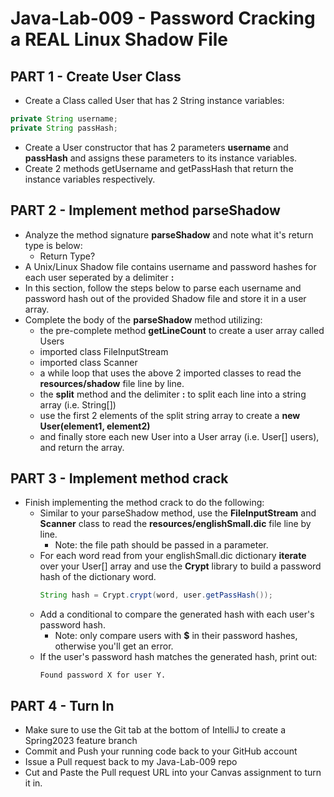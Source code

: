 # Java-Lab-009 - Password Cracking a REAL Linux Shadow File

## PART 1 - Create User Class

* Create a Class called User that has 2 String instance variables:
```java
private String username;
private String passHash;
```
* Create a User constructor that has 2 parameters **username** and **passHash** and assigns these parameters to its instance variables.
* Create 2 methods getUsername and getPassHash that return the instance variables respectively.

## PART 2 - Implement method parseShadow

* Analyze the method signature **parseShadow** and note what it's return type is below:
    * Return Type?
* A Unix/Linux Shadow file contains username and password hashes for each user seperated by a delimiter **:**
* In this section, follow the steps below to parse each username and password hash out of the provided Shadow file and store it in a user array.
* Complete the body of the **parseShadow** method utilizing:
    * the pre-complete method **getLineCount** to create a user array called Users
    * imported class FileInputStream
    * imported class Scanner
    * a while loop that uses the above 2 imported classes to read the **resources/shadow** file line by line.
    * the **split** method and the delimiter **:** to split each line into a string array (i.e. String[])
    * use the first 2 elements of the split string array to create a **new User(element1, element2)**
    * and finally store each new User into a User array (i.e. User[] users), and return the array.
  
## PART 3 - Implement method crack

* Finish implementing the method crack to do the following:
    * Similar to your parseShadow method, use the **FileInputStream** and **Scanner** class to read the **resources/englishSmall.dic** file line by line.
         * Note: the file path should be passed in a parameter.
    * For each word read from your englishSmall.dic dictionary **iterate** over your User[] array and use the **Crypt** library  to build a password hash of the dictionary word.
      ```java
      String hash = Crypt.crypt(word, user.getPassHash());
      ```
    * Add a conditional to compare the generated hash with each user's password hash.
        * Note: only compare users with **$** in their password hashes, otherwise you'll get an error.
    * If the user's password hash matches the generated hash, print out:
      ```
      Found password X for user Y.
      ```

## PART 4 - Turn In

* Make sure to use the Git tab at the bottom of IntelliJ to create a Spring2023 feature branch
* Commit and Push your running code back to your GitHub account
* Issue a Pull request back to my Java-Lab-009 repo
* Cut and Paste the Pull request URL into your Canvas assignment to turn it in.
